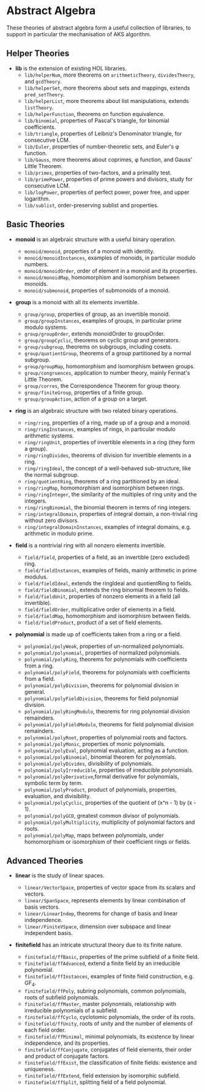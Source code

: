 
# Abstract Algebra

These theories of abstract algebra form a useful collection of libraries,
to support in particular the mechanisation of AKS algorithm.

## Helper Theories
* __lib__ is the extension of existing HOL libraries.
    * `lib/helperNum`, more theorems on `arithmeticTheory`, `dividesTheory`, and `gcdTheory`.
    * `lib/helperSet`, more theorems about sets and mappings, extends `pred_setTheory`.
    * `lib/helperList`, more theorems about list manipulations, extends `listTheory`.
    * `lib/helperFunction`, theorems on function equivalence.
    * `lib/binomial`, properties of Pascal's triangle, for binomial coefficients.
    * `lib/triangle`, properties of Leibniz's Denominator triangle, for consecutive LCM.
    * `lib/Euler`, properties of number-theoretic sets, and Euler's φ function.
    * `lib/Gauss`, more theorems about coprimes, &phi; function, and Gauss' Little Theorem.
    * `lib/primes`, properties of two-factors, and a primality test.
    * `lib/primePower`, properties of prime powers and divisors, study for consecutive LCM.
    * `lib/logPower`, properties of perfect power, power free, and upper logarithm.
    * `lib/sublist`, order-preserving sublist and properties.

## Basic Theories
* __monoid__ is an algebraic structure with a useful binary operation.
    * `monoid/monoid`, properties of a monoid with identity.
    * `monoid/monoidInstances`, examples of monoids, in particular modulo numbers.
    * `monoid/monoidOrder`, order of element in a monoid and its properties.
    * `monoid/monoidMap`, homomorphism and isomorphism between monoids.
    * `monoid/submonoid`, properties of submonoids of a monoid.

* __group__ is a monoid with all its elements invertible.
    * `group/group`, properties of group, as an invertible monoid.
    * `group/groupInstances`, examples of groups, in particular prime modulo systems.
    * `group/groupOrder`, extends monoidOrder to groupOrder.
    * `group/groupCyclic`, theorems on cyclic group and generators.
    * `group/subgroup`, theorems on subgroups, including cosets.
    * `group/quotientGroup`, theorems of a group partitioned by a normal subgroup.
    * `group/groupMap`, homomorphism and isomorphism between groups.
    * `group/congruences`, application to number theory, mainly Fermat's Little Theorem.
    * `group/corres`, the Correspondence Theorem for group theory.
    * `group/finiteGroup`, properties of a finite group.
    * `group/groupAction`, action of a group on a target.

* __ring__ is an algebraic structure with two related binary operations.
    * `ring/ring`, properties of a ring, made up of a group and a monoid.
    * `ring/ringInstances`, examples of rings, in particular modulo arithmetic systems.
    * `ring/ringUnit`, properties of invertible elements in a ring (they form a group).
    * `ring/ringDivides`, theorems of division for invertible elements in a ring.
    * `ring/ringIdeal`, the concept of a well-behaved sub-structure, like the normal subgroup.
    * `ring/quotientRing`, theorems of a ring partitioned by an ideal.
    * `ring/ringMap`, homomorphism and isomorphism between rings.
    * `ring/ringInteger`, the similarity of the multiples of ring unity and the integers.
    * `ring/ringBinomial`, the binomial theorem in terms of ring integers.
    * `ring/integralDomain`, properties of integral domain, a non-trivial ring without zero divisors.
    * `ring/integralDomainInstances`, examples of integral domains, e.g. arithmetic in modulo prime.

* __field__ is a nontrivial ring with all nonzero elements invertible.
    * `field/field`, properties of a field, as an invertible (zero excluded) ring.
    * `field/fieldInstances`, examples of fields, mainly arithmetic in prime modulus.
    * `field/fieldIdeal`, extends the ringIdeal and quotientRing to fields.
    * `field/fieldBinomial`, extends the ring binomial theorem to fields.
    * `field/fieldUnit`, properties of nonzero elements in a field (all invertible).
    * `field/fieldOrder`, multiplicative order of elements in a field.
    * `field/fieldMap`, homomorphism and isomorphism between fields.
    * `field/fieldProduct`, product of a set of field elements.

* __polynomial__ is made up of coefficients taken from a ring or a field.
    * `polynomial/polyWeak`, properties of un-normalized polynomials.
    * `polynomial/polynomial`, properties of normalized polynomials.
    * `polynomial/polyRing`, theorems for polynomials with coefficients from a ring.
    * `polynomial/polyField`, theorems for polynomials with coefficients from a field.
    * `polynomial/polyDivision`, theorems for polynomial division in general.
    * `polynomial/polyFieldDivision`, theorems for field polynomial division.
    * `polynomial/polyRingModulo`, theorems for ring polynomial division remainders.
    * `polynomial/polyFieldModulo`, theorems for field polynomial division remainders.
    * `polynomial/polyRoot`, properties of polynomial roots and factors.
    * `polynomial/polyMonic`, properties of monic polynomials.
    * `polynomial/polyEval`, polynomial evaluation, acting as a function.
    * `polynomial/polyBinomial`, binomial theorem for polynomials.
    * `polynomial/polyDivides`, divisibility of polynomials.
    * `polynomial/polyIrreducible`, properties of irreducible polynomials.
    * `polynomial/polyDerivative`,formal derivative for polynomials, symbolic term by term.
    * `polynomial/polyProduct`, product of polynomials, properties, evaluation, and divisibility.
    * `polynomial/polyCyclic`, properties of the quotient of (x^n - 1) by (x - 1).
    * `polynomial/polyGCD`, greatest common divisor of polynomials.
    * `polynomial/polyMultiplicity`, multiplicity of polynomial factors and roots.
    * `polynomial/polyMap`, maps between polynomials, under homomorphism or isomorphism of their coefficient rings or fields.

## Advanced Theories
* __linear__ is the study of linear spaces.
    * `linear/VectorSpace`, properties of vector space from its scalars and vectors.
    * `linear/SpanSpace`, represents elements by linear combination of basis vectors.
    * `linear/LinearIndep`, theorems for change of basis and linear independence.
    * `linear/FiniteVSpace`, dimension over subspace and linear independent basis.

* __finitefield__ has an intricate structural theory due to its finite nature.
    * `finitefield/ffBasic`, properties of the prime subfield of a finite field.
    * `finitefield/ffAdvanced`, extend a finite field by an irreducible polynomial.
    * `finitefield/ffInstances`, examples of finite field construction, e.g. GF<sub>4</sub>.
    * `finitefield/ffPoly`, subring polynomials, common polynomials, roots of subfield polynomials.
    * `finitefield/ffMaster`, master polynomials, relationship with irreducible polynomials of a subfield.
    * `finitefield/ffCyclo`, cyclotomic polynomials, the order of its roots.
    * `finitefield/ffUnity`, roots of unity and the number of elements of each field order.
    * `finitefield/ffMinimal`, minimal polynomials, its existence by linear independence, and its properties.
    * `finitefield/ffConjugate`, conjugates of field elements, their order and product of conjugate factors.
    * `finitefield/ffExist`, the classification of finite fields: existence and uniqueness.
    * `finitefield/ffExtend`, field extension by isomorphic subfield.
    * `finitefield/ffSplit`, splitting field of a field polynomial.
